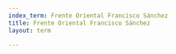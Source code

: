 ```yaml
---
index_term: Frente Oriental Francisco Sánchez
title: Frente Oriental Francisco Sánchez
layout: term

---
```

